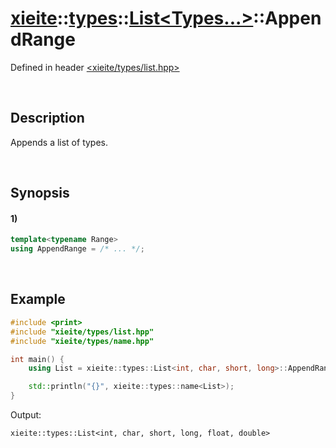 # [xieite](../../../../../xieite.md)\:\:[types](../../../../../types.md)\:\:[List<Types...>](../../../list.md)\:\:AppendRange
Defined in header [<xieite/types/list.hpp>](../../../../../../include/xieite/types/list.hpp)

&nbsp;

## Description
Appends a list of types.

&nbsp;

## Synopsis
#### 1)
```cpp
template<typename Range>
using AppendRange = /* ... */;
```

&nbsp;

## Example
```cpp
#include <print>
#include "xieite/types/list.hpp"
#include "xieite/types/name.hpp"

int main() {
    using List = xieite::types::List<int, char, short, long>::AppendRange<xieite::types::List<float, double>>;

    std::println("{}", xieite::types::name<List>);
}
```
Output:
```
xieite::types::List<int, char, short, long, float, double>
```
